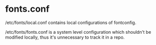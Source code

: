 # fonts.conf

/etc/fonts/local.conf contains local configurations of fontconfig.

/etc/fonts/fonts.conf is a system level configuration which shouldn't
be modified locally, thus it's unnecessary to track it in a repo.

